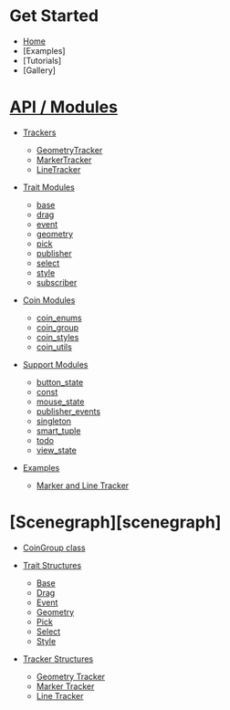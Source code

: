 # Get Started
* [Home][home]
* [Examples]
* [Tutorials]
* [Gallery]

# [API / Modules](Modules)
* [Trackers](Modules#trackers)
    * [GeometryTracker](GeometryTracker)
    * [MarkerTracker](MarkerTracker)
    * [LineTracker](LineTracker)

* [Trait Modules](Modules#traits)
    * [base](Base-Trait)
    * [drag](Drag-Trait)
    * [event](Event-Trait)
    * [geometry](Geometry-Trait)
    * [pick](Pick-Trait)
    * [publisher](Publisher-Trait)
    * [select](Select-Trait)
    * [style](Style-Trait)
    * [subscriber](Subscriber-Trait)

* [Coin Modules](coin-modules)
    * [coin_enums](coin_enums)
    * [coin_group](coin_group)
    * [coin_styles](coin_styles)
    * [coin_utils](coin_utils)

* [Support Modules](support-modules)
    * [button_state](button_state)
    * [const](const)
    * [mouse_state](mouse_state)
    * [publisher_events](publisher_events)
    * [singleton](singleton)
    * [smart_tuple](smart_tuple)
    * [todo](todo)
    * [view_state](view_state)

* [Examples](examples-modules)
    * [Marker and Line Tracker](Example-Marker-and-Line-Tracker )

# [Scenegraph][scenegraph]
* [CoinGroup class](Scenegraph#coingroup)

* [Trait Structures](Scenegraph#trait-structures)
    * [Base](Scenegraph#base-structure)
    * [Drag](Scenegraph#drag-structure)
    * [Event](Scenegraph#event-structure)
    * [Geometry](Scenegraph#geometry-structure)
    * [Pick](Scenegraph#pick-structure)
    * [Select](Scenegraph#select-structure)
    * [Style](Scenegraph#style-structure)

* [Tracker Structures](Scenegraph#tracker-structures)
    * [Geometry Tracker](Scenegraph#geometry-tracker-structure)
    * [Marker Tracker](Scenegraph#marker-tracker-structure)
    * [Line Tracker](Scenegraph#line-tracker-structure)

[home]: https://github.com/joelgraff/pivy_trackers/wiki
